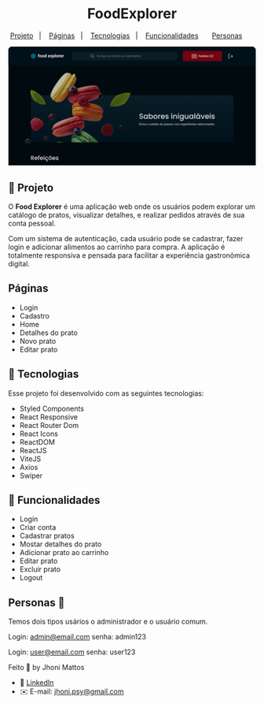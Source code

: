 <h1 align="center"> FoodExplorer </h1>

<p align="center">
  <a href="#-projeto">Projeto</a>&nbsp;&nbsp;&nbsp;|&nbsp;&nbsp;&nbsp;
  <a href="#-paginasxx\">Páginas</a>&nbsp;&nbsp;&nbsp;|&nbsp;&nbsp;&nbsp;
  <a href="#-tecnologias">Tecnologias</a>&nbsp;&nbsp;&nbsp;|&nbsp;&nbsp;&nbsp;
  <a href="#-funcionalidades">Funcionalidades</a>&nbsp;&nbsp;&nbsp;&nbsp;&nbsp;&nbsp;
  <a href="#-personas">Personas</a>&nbsp;&nbsp;&nbsp;&nbsp;&nbsp;&nbsp;
</p>

<img src="./src/assets/capa.png" alt="foto de capa">

##  📌  Projeto

O **Food Explorer** é uma aplicação web onde os usuários podem explorar um catálogo de pratos, visualizar detalhes, e realizar pedidos através de sua conta pessoal.

Com um sistema de autenticação, cada usuário pode se cadastrar, fazer login e adicionar alimentos ao carrinho para compra. A aplicação é totalmente responsiva e pensada para facilitar a experiência gastronômica digital.

## Páginas

- Login
- Cadastro
- Home
- Detalhes do prato
- Novo prato
- Editar prato

## 🚀 Tecnologias

Esse projeto foi desenvolvido com as seguintes tecnologias:

- Styled Components
- React Responsive
- React Router Dom
- React Icons
- ReactDOM
- ReactJS
- ViteJS
- Axios
- Swiper

## 📘 Funcionalidades

- Login
- Criar conta
- Cadastrar pratos
- Mostar detalhes do prato
- Adicionar prato ao carrinho
- Editar prato
- Excluir prato
- Logout

## Personas 👤

Temos dois tipos usários o administrador e o usuário comum.

Login: admin@email.com
senha: admin123

Login: user@email.com
senha: user123

Feito 🤎 by Jhoni Mattos


- 🤝 [LinkedIn](https://www.linkedin.com/in/jhoni-mattos-7a13852b0/)
- ✉️ E-mail: jhoni.psy@gmail.com

